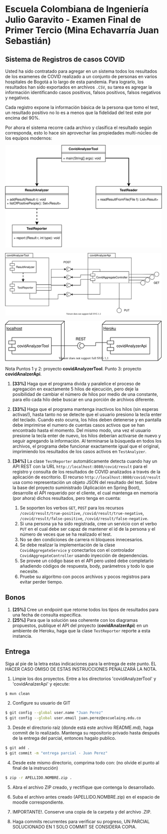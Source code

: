 # Escuela Colombiana de Ingeniería Julio Garavito - Examen Final de Primer Tercio (Mina Echavarría Juan Sebastián)

## Sistema de Registros de casos COVID

Usted ha sido contratado para agregar en un sistema todos los resultados de los examenes de COVID realizado a un conjunto de personas en varios hospitales de Bogotá a lo largo de esta pandemia. Para lograrlo, los resultados han sido exportados en archivos `.CSV`, su tarea es agregar la información identificando casos positivos, falsos positivos, falsos negativos y negativos. 

Cada registro expone la información básica de la persona que tomo el test, un resultado positivo no lo es a menos que la fidelidad del test este por encima del 90%.

Por ahora el sistema recorre cada archivo y clasifica el resultado según corresponda, esto lo hace sin aprovechar las propiedades multi-núcleo de los equipos modernos: 

![](images/classes.svg)

![](images/components.svg)

![](images/deployment.svg)

Nota
Puntos 1 y 2: proyecto **covidAnalyzerTool**. Punto 3: proyecto **covidAnalzerApi**.

1. **[33%]** Haga que el programa divida y paralelice el proceso de agregación en exactamente 5 hilos de ejecución, pero deje la posibilidad de cambiar el número de hilos por medio de una constante, para ello cada hilo debe buscar en una porción de archivos diferente.
2. **[33%]** Haga que el programa mantenga inactivos los hilos (sin esperas activas!), hasta tanto no se detecte que el usuario presiono la tecla enter del teclado. Cuando esto ocurra, los hilos deben detenerse y en pantalla debe imprimirse el numero de cuentas casos activos que se han encontrado hasta el momento. Del mismo modo, una vez el usuario presione la tecla enter de nuevo, los hilos deberían activarse de nuevo y seguir agregando la información. Al terminarse la búsqueda en todos los archivos, el programa debe funcionar exactamente igual que el original, imprimiendo los resultados de los casos activos en `TestAnalyzer`.	
3. **[34%]** La clase `TestReporter` automáticamente detecta cuando hay un API REST con la URL `http://localhost:8080/covid/result` para el registro y consulta de los resultados de COVID analizados a través de la aplicación de escritorio. El recurso `http://localhost:8080/covid/result` usa como representación un objeto JSON del resultado del test. Sobre la base del proyecto suministrado (Aplicación en Spring Boot), desarrolle el API requerido por el cliente, el cual mantenga en memoria (por ahora) dichos resultados, pero tenga en cuenta:

	1. Se soporten los verbos `GET`, `POST` para los recursos `/covid/result/true-positive`, `/covid/result/true-negative`, `/covid/result/false-positive`, `/covid/result/false-negative`.
	2. Si una persona ya ha sido registrada, cree un servicio con el verbo `PUT` en el cual debe ser capaz de mantener el id de la persona y el número de veces que se ha realizado el test.
	3. No se den condiciones de carrera ni bloqueos innecesarios.
	4. Se debe realizar la implementación de la clase `CovidAggregateService` y conectarlos con el controlador `CovidAggregateController` usando inyección de dependencias.
	5. Se provee un código base en el API pero usted debe completarlo añadiendo códigos de respuesta, body, parámetros y todo lo que necesite.
	6. Pruebe su algoritmo con pocos archivos y pocos registros para evitar perder tiempo.	

## Bonos

1. **[25%]** Cree un endpoint que retorne todos los tipos de resultados para una fecha de consulta especifica.
2. **[25%]** Para que la solución sea coherente con los diagramas propuestos, publique el API del proyecto (**covidAnalzerApi**) en un ambiente de Heroku, haga que la clase `TestReporter` reporte a esta instancia.

## Entrega

Siga al pie de la letra estas indicaciones para la entrega de este punto. EL HACER CASO OMISO DE ESTAS INSTRUCCIONES PENALIZARÁ LA NOTA.

1. Limpie los dos proyectos. Entre a los directorios 'covidAnalyzerTool' y 'covidAnalzerApi' y ejecute:

```bash
$ mvn clean
```

2. Configure su usuario de GIT

```bash
$ git config --global user.name "Juan Perez"
$ git config --global user.email juan.perez@escuelaing.edu.co
```

3. Desde el directorio raíz (donde está este archivo README.md), haga commit de lo realizado. Mantenga su repositorio privado hasta después de la entrega del parcial, entonces hagalo publico.

```bash
$ git add .
$ git commit -m "entrega parcial - Juan Perez"
```

4. Desde este mismo directorio, comprima todo con: (no olvide el punto al final de la instrucción)

```bash
$ zip -r APELLIDO.NOMBRE.zip .
```

5. Abra el archivo ZIP creado, y rectifique que contenga lo desarrollado.

6. Suba el archivo antes creado (APELLIDO.NOMBRE.zip) en el espacio de moodle correspondiente.

7. IMPORTANTE!. Conserve una copia de la carpeta y del archivo .ZIP.

8. Haga commits recurrentes para verificar su progreso, UN PARCIAL SOLUCIONADO EN 1 SOLO COMMIT SE CONSIDERA COPIA.
